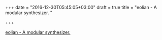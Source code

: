 +++
date = "2016-12-30T05:45:05+03:00"
draft = true
title = "eolian - A modular synthesizer. "

+++

<p><a href="https://t.co/lRDkMhGiis">eolian - A modular synthesizer. </a></p>
